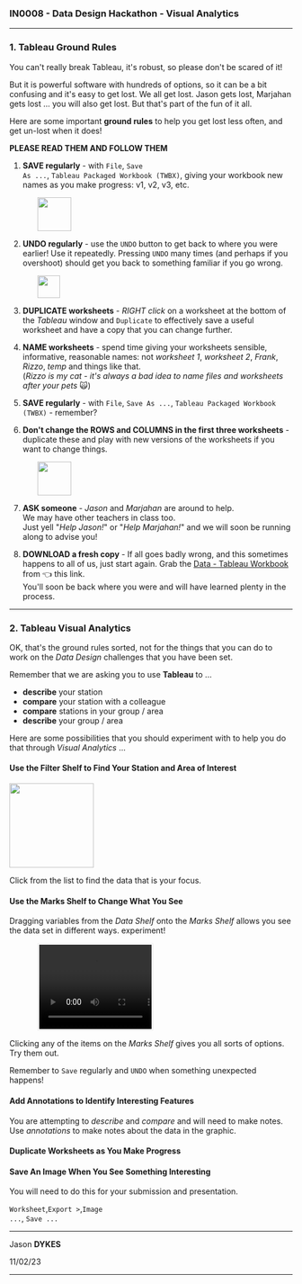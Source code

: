 <link rel="stylesheet" href="https://jsndyks.github.io/sg2047/css/sg2047.css">

### IN0008 - Data Design Hackathon - Visual Analytics

<!---
##### Instructions for the task in which you use a **Tableau** workbook to _describe_ your station and _compare_ it with others using _Visual Analytics_.
You will begin to _make suggestions_ as to how TfL might improve the scheme.
  --->

---

### 1. Tableau Ground Rules

You can't really break Tableau, it's robust, so please don't be scared of it!

But it is powerful software with hundreds of options, so it can be a bit confusing and it's easy to get lost. We all get lost. Jason gets lost, Marjahan gets lost ... you will also get lost. But that's part of the fun of it all.<br/>

Here are some important **ground rules** to help you get lost less often, and get un-lost when it does!

**PLEASE READ THEM AND FOLLOW THEM**

1. **SAVE regularly** - with <code>File</code>, <code>Save As ...</code>, <code>Tableau Packaged Workbook (TWBX)</code>, giving your workbook new names as you make progress: v1, v2, v3, etc.

<img height=60 style="padding-left:10%" src="https://jsndyks.github.io/sg2047/in0008/img/tableau.file_saveas_twbx.png"/>

2. **UNDO regularly** - use the <code>UNDO</code> button to get back to where you were earlier! Use it repeatedly. Pressing <code>UNDO</code> many times (and perhaps <coed></code> if you overshoot) should get you back to something familiar if you go wrong.

<img height=40 style="padding-left:10%" src="https://jsndyks.github.io/sg2047/in0008/img/tableau.undo-redo.png"/>

3. **DUPLICATE worksheets** - _RIGHT click_ on a worksheet at the bottom of the _Tableau_ window and <code>Duplicate</code> to effectively save a useful worksheet and have a copy that you can change further.

4. **NAME worksheets** - spend time giving your worksheets sensible, informative, reasonable names: not _worksheet 1_, _worksheet 2_, _Frank_, _Rizzo_, _temp_ and things like that.<br/>(_Rizzo is my cat - it's always a bad idea to name files and worksheets after your pets_ 🙀)

5. **SAVE regularly** - with <code>File</code>, <code>Save As ...</code>, <code>Tableau Packaged Workbook (TWBX)</code> - remember?

6. **Don't change the ROWS and COLUMNS in the first three worksheets** - duplicate these and play with new versions of the worksheets if you want to change things.

<img height=60 style="padding-left:10%" src="https://jsndyks.github.io/sg2047/in0008/img/tableau.rows-columns.png"/>

7. **ASK someone** - _Jason_ and _Marjahan_ are around to help.<br/>We may have other teachers in class too.<br/>Just yell "_Help Jason!_" or "_Help Marjahan!_" and we will soon be running along to advise you!

8. **DOWNLOAD a fresh copy** - If all goes badly wrong, and this sometimes happens to all of us, just start again. Grab the [Data - Tableau Workbook](https://moodle.city.ac.uk/mod/resource/view.php?id=2554492) from 👈 this link.<br/>You'll soon be back where you were and will have learned plenty in the process.

---

### 2. Tableau Visual Analytics

OK, that's the ground rules sorted, not for the things that you can do to work on the _Data Design_ challenges that you have been set.

Remember that we are asking you to use **Tableau** to ...

- **describe** your station
- **compare** your station with a colleague
- **compare** stations in your group / area
- **describe** your group / area

Here are some possibilities that you should experiment with to help you do that through _Visual Analytics_ ...

#### Use the Filter Shelf to Find Your Station and Area of Interest

<div class="imgR">
<img width=150 src="https://jsndyks.github.io/sg2047/in0008/img/tableau.filter.png"/>
</div>

Click from the list to find the data that is your focus.

#### Use the Marks Shelf to Change What You See

Dragging variables from the _Data Shelf_ onto the _Marks Shelf_ allows you see the data set in different ways. experiment!

<video width="200" height="150" style="margin-left:10%; padding:2px; border:1px solid #f0f0f0" controls>
  <source src="https://jsndyks.github.io/sg2047/in0008/img/tableau.marksCard.mov" type="video/mp4">
</video>

Clicking any of the items on the _Marks Shelf_ gives you all sorts of options. Try them out.

Remember to <code>Save</code> regularly and <code>UNDO</code> when something unexpected happens!

#### Add Annotations to Identify Interesting Features

You are attempting to _describe_ and _compare_ and will need to make notes. Use _annotations_ to make notes about the data in the graphic.

#### Duplicate Worksheets as You Make Progress

#### Save An Image When You See Something Interesting

You will need to do this for your submission and presentation.

<code>Worksheet</code>,<code>Export &gt;</code>,<code>Image ...</code>, <code>Save ...</code>

---

Jason **DYKES**<br/>

11/02/23

---
